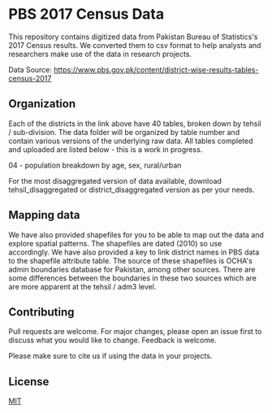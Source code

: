 # PBS 2017 Census Data

This repository contains digitized data from Pakistan Bureau of Statistics's 2017 Census results. We converted them to csv format to help analysts and researchers make use of the data in research projects.

Data Source: https://www.pbs.gov.pk/content/district-wise-results-tables-census-2017

## Organization

Each of the districts in the link above have 40 tables, broken down by tehsil / sub-division. The data folder will be organized by table number and contain various versions of the underlying raw data. All tables completed and uploaded are listed below - this is a work in progress.

04 - population breakdown by age, sex, rural/urban

For the most disaggregated version of data available, download tehsil_disaggregated or district_disaggregated version as per your needs.

## Mapping data

We have also provided shapefiles for you to be able to map out the data and explore spatial patterns. The shapefiles are dated (2010) so use accordingly. We have also provided a key to link district names in PBS data to the shapefile attribute table. The source of these shapefiles is OCHA's admin boundaries database for Pakistan, among other sources. There are some differences between the boundaries in these two sources which are are more apparent at the tehsil / adm3 level. 

## Contributing
Pull requests are welcome. For major changes, please open an issue first to discuss what you would like to change. Feedback is welcome.

Please make sure to cite us if using the data in your projects.

## License
[MIT](https://choosealicense.com/licenses/mit/)
